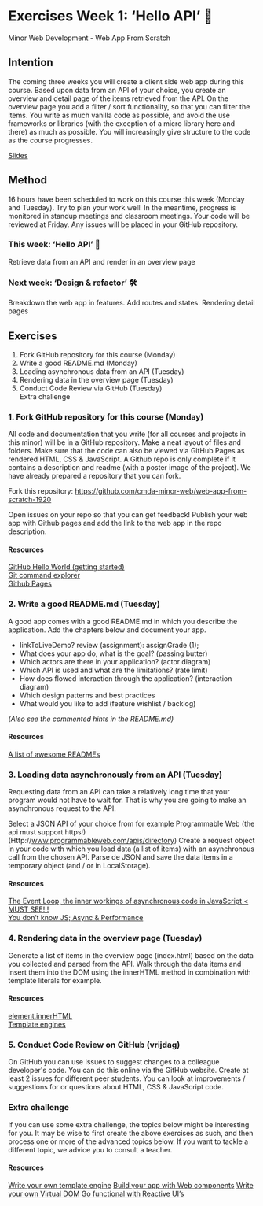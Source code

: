 # Exercises Week 1: ‘Hello API’ 🐒

Minor Web Development - Web App From Scratch

## Intention

The coming three weeks you will create a client side web app during this course. Based upon data from an API of your choice, you create an overview and detail page of the items retrieved from the API. On the overview page you add a filter / sort functionality, so that you can filter the items. You write as much vanilla code as possible, and avoid the use frameworks or libraries (with the exception of a micro library here and there) as much as possible. You will increasingly give structure to the code as the course progresses.

[Slides](https://drive.google.com/open?id=1Rjl9xqXoKniQSRJPdkU1O5YwWC33SJK8KiV0a-H_xZU)

## Method

16 hours have been scheduled to work on this course this week (Monday and Tuesday). Try to plan your work well! In the meantime, progress is monitored in standup meetings and classroom meetings. Your code will be reviewed at Friday. Any issues will be placed in your GitHub repository.

### This week: ‘Hello API’ 🐒

Retrieve data from an API and render in an overview page

### Next week: ‘Design & refactor’ 🛠

Breakdown the web app in features. Add routes and states. Rendering detail pages

## Exercises

1. Fork GitHub repository for this course (Monday)
2. Write a good README.md (Monday)
3. Loading asynchronous data from an API (Tuesday)
4. Rendering data in the overview page (Tuesday)
5. Conduct Code Review via GitHub (Tuesday)  
   Extra challenge

### 1. Fork GitHub repository for this course (Monday)

All code and documentation that you write (for all courses and projects in this minor) will be in a GitHub repository. Make a neat layout of files and folders. Make sure that the code can also be viewed via GitHub Pages as rendered HTML, CSS & JavaScript. A Github repo is only complete if it contains a description and readme (with a poster image of the project). We have already prepared a repository that you can fork.

Fork this repository: https://github.com/cmda-minor-web/web-app-from-scratch-1920

Open issues on your repo so that you can get feedback!
Publish your web app with Github pages and add the link to the web app in the repo description.

#### Resources

[GitHub Hello World (getting started)](https://guides.github.com/activities/hello-world/)  
[Git command explorer](https://gitexplorer.com/)  
[Github Pages](https://pages.github.com/)  

### 2. Write a good README.md (Tuesday)

A good app comes with a good README.md in which you describe the application. Add the chapters below and document your app.

* linkToLiveDemo? review (assignment): assignGrade (1);  
* What does your app do, what is the goal? (passing butter)  
* Which actors are there in your application? (actor diagram)  
* Which API is used and what are the limitations? (rate limit)  
* How does flowed interaction through the application? (interaction diagram)  
* Which design patterns and best practices  
* What would you like to add (feature wishlist / backlog)  

*(Also see the commented hints in the README.md)*

#### Resources

[A list of awesome READMEs](https://github.com/matiassingers/awesome-readme)

### 3. Loading data asynchronously from an API (Tuesday)

Requesting data from an API can take a relatively long time that your program would not have to wait for. That is why you are going to make an asynchronous request to the API.

Select a JSON API of your choice from for example Programmable Web (the api must support https!) (Http://www.programmableweb.com/apis/directory)
Create a request object in your code with which you load data (a list of items) with an asynchronous call from the chosen API.
Parse de JSON and save the data items in a temporary object (and / or in LocalStorage).

#### Resources

[The Event Loop, the inner workings of asynchronous code in JavaScript < MUST SEE!!!](https://www.youtube.com/watch?v=8aGhZQkoFbQ)  
[You don’t know JS; Async & Performance](https://github.com/getify/You-Dont-Know-JS/blob/master/async%20&%20performance/README.md#you-dont-know-js-async--performance)

### 4. Rendering data in the overview page (Tuesday)

Generate a list of items in the overview page (index.html) based on the data you collected and parsed from the API. Walk through the data items and insert them into the DOM using the innerHTML method in combination with template literals for example.

#### Resources

[element.innerHTML](https://developer.mozilla.org/en-US/docs/Web/API/Element/innerHTML)  
[Template engines](http://microjs.com/#template)

### 5. Conduct Code Review on GitHub (vrijdag)

On GitHub you can use Issues to suggest changes to a colleague developer's code. You can do this online via the GitHub website.
Create at least 2 issues for different peer students. You can look at improvements / suggestions for or questions about HTML, CSS & JavaScript code.

### Extra challenge

If you can use some extra challenge, the topics below might be interesting for you. It may be wise to first create the above exercises as such, and then process one or more of the advanced topics below. If you want to tackle a different topic, we advice you to consult a teacher.

#### Resources

[Write your own template engine](http://krasimirtsonev.com/blog/article/Javascript-template-engine-in-just-20-line)
[Build your app with Web components](https://meowni.ca/posts/web-components-with-otters/)
[Write your own Virtual DOM](https://medium.com/@deathmood/how-to-write-your-own-virtual-dom-ee74acc13060)
[Go functional with Reactive UI’s](https://css-tricks.com/reactive-uis-vanillajs-part-1-pure-functional-style/)
